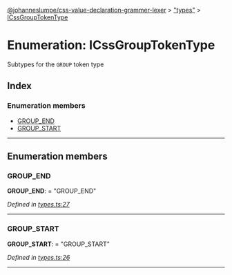 [@johanneslumpe/css-value-declaration-grammer-lexer](../README.md) > ["types"](../modules/_types_.md) > [ICssGroupTokenType](../enums/_types_.icssgrouptokentype.md)

# Enumeration: ICssGroupTokenType

Subtypes for the `GROUP` token type

## Index

### Enumeration members

* [GROUP_END](_types_.icssgrouptokentype.md#group_end)
* [GROUP_START](_types_.icssgrouptokentype.md#group_start)

---

## Enumeration members

<a id="group_end"></a>

###  GROUP_END

**GROUP_END**:  = "GROUP_END"

*Defined in [types.ts:27](https://github.com/johanneslumpe/css-value-declaration-grammer-lexer/blob/2d14583/src/types.ts#L27)*

___
<a id="group_start"></a>

###  GROUP_START

**GROUP_START**:  = "GROUP_START"

*Defined in [types.ts:26](https://github.com/johanneslumpe/css-value-declaration-grammer-lexer/blob/2d14583/src/types.ts#L26)*

___

